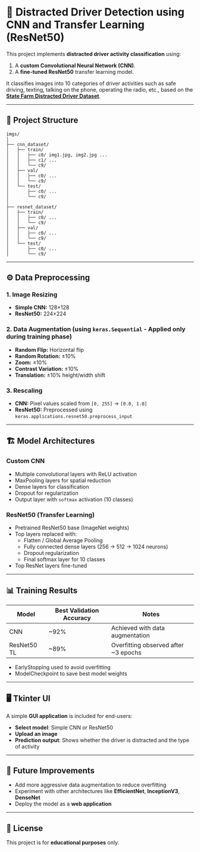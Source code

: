 # 🚗 Distracted Driver Detection using CNN and Transfer Learning (ResNet50)

This project implements **distracted driver activity classification** using:
1. A **custom Convolutional Neural Network (CNN)**.
2. A **fine-tuned ResNet50** transfer learning model.

It classifies images into 10 categories of driver activities such as safe driving, texting, talking on the phone, operating the radio, etc., based on the **[State Farm Distracted Driver Dataset](https://www.kaggle.com/c/state-farm-distracted-driver-detection/data)**.

---

## 📂 Project Structure

```
imgs/
│
├── cnn_dataset/
│   ├── train/
│   │   ├── c0/ img1.jpg, img2.jpg ...
│   │   ├── c1/ ...
│   │   └── c9/
│   ├── val/
│   │   ├── c0/ ...
│   │   └── c9/
│   └── test/
│       ├── c0/ ...
│       └── c9/
│
├── resnet_dataset/
│   ├── train/
│   │   ├── c0/ ...
│   │   └── c9/
│   ├── val/
│   │   ├── c0/ ...
│   │   └── c9/
│   └── test/
│       ├── c0/ ...
│       └── c9/
```

---

## ⚙️ Data Preprocessing

### 1. Image Resizing
- **Simple CNN:** 128×128  
- **ResNet50:** 224×224

### 2. Data Augmentation (using `keras.Sequential` - Applied only during training phase)
- **Random Flip:** Horizontal flip
- **Random Rotation:** ±10%
- **Zoom:** ±10%
- **Contrast Variation:** ±10%
- **Translation:** ±10% height/width shift


### 3. Rescaling
- **CNN:** Pixel values scaled from `[0, 255]` → `[0.0, 1.0]`
- **ResNet50:** Preprocessed using `keras.applications.resnet50.preprocess_input`

---

## 🏗 Model Architectures

### Custom CNN
- Multiple convolutional layers with ReLU activation
- MaxPooling layers for spatial reduction
- Dense layers for classification
- Dropout for regularization
- Output layer with `softmax` activation (10 classes)

### ResNet50 (Transfer Learning)
- Pretrained ResNet50 base (ImageNet weights)
- Top layers replaced with:
  - Flatten / Global Average Pooling
  - Fully connected dense layers (256 → 512 → 1024 neurons)
  - Dropout regularization
  - Final softmax layer for 10 classes
- Top ResNet layers fine-tuned

---

## 📊 Training Results

| Model        | Best Validation Accuracy | Notes |
|--------------|--------------------------|-------|
| CNN          | ~92%                     | Achieved with data augmentation |
| ResNet50 TL  | ~89%                     | Overfitting observed after ~3 epochs |

- EarlyStopping used to avoid overfitting
- ModelCheckpoint to save best model weights

---

## 🖥 Tkinter UI
A simple **GUI application** is included for end-users:
- **Select model**: Simple CNN or ResNet50
- **Upload an image**
- **Prediction output**: Shows whether the driver is distracted and the type of activity

---

## 📌 Future Improvements
- Add more aggressive data augmentation to reduce overfitting
- Experiment with other architectures like **EfficientNet**, **InceptionV3**, **DenseNet**
- Deploy the model as a **web application**

---

## 📜 License
This project is for **educational purposes** only.
